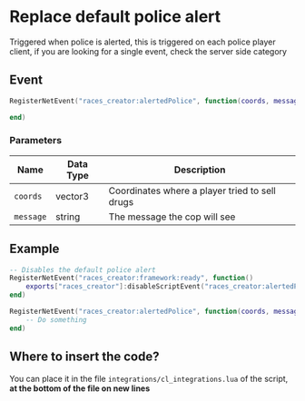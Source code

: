 # Replace default police alert

Triggered when police is alerted, this is triggered on each police player client, if you are looking for a single event, check the server side category

## Event

```lua
RegisterNetEvent("races_creator:alertedPolice", function(coords, message)

end)
```

### Parameters

| Name      | Data Type | Description                                    |
| --------- | --------- | ---------------------------------------------- |
| `coords`  | vector3   | Coordinates where a player tried to sell drugs |
| `message` | string    | The message the cop will see                   |

## Example

```lua
-- Disables the default police alert
RegisterNetEvent("races_creator:framework:ready", function() 
    exports["races_creator"]:disableScriptEvent("races_creator:alertedPolice")
end)

RegisterNetEvent("races_creator:alertedPolice", function(coords, message)
    -- Do something
end)
```

## Where to insert the code?

You can place it in the file `integrations/cl_integrations.lua` of the script, **at the bottom of the file on new lines**
